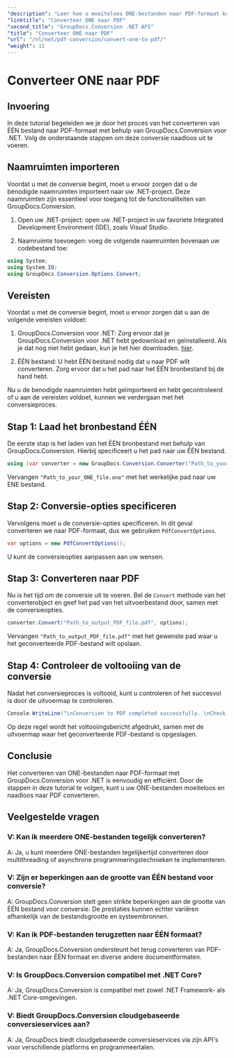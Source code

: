 ```yaml
---
"description": "Leer hoe u moeiteloos ONE-bestanden naar PDF-formaat kunt converteren met GroupDocs.Conversion voor .NET. Volg onze stapsgewijze handleiding."
"linktitle": "Converteer ONE naar PDF"
"second_title": "GroupDocs.Conversion .NET API"
"title": "Converteer ONE naar PDF"
"url": "/nl/net/pdf-conversion/convert-one-to-pdf/"
"weight": 11
---
```


# Converteer ONE naar PDF

## Invoering

In deze tutorial begeleiden we je door het proces van het converteren van ÉÉN bestand naar PDF-formaat met behulp van GroupDocs.Conversion voor .NET. Volg de onderstaande stappen om deze conversie naadloos uit te voeren.

## Naamruimten importeren

Voordat u met de conversie begint, moet u ervoor zorgen dat u de benodigde naamruimten importeert naar uw .NET-project. Deze naamruimten zijn essentieel voor toegang tot de functionaliteiten van GroupDocs.Conversion.

1. Open uw .NET-project: open uw .NET-project in uw favoriete Integrated Development Environment (IDE), zoals Visual Studio.

2. Naamruimte toevoegen: voeg de volgende naamruimten bovenaan uw codebestand toe:

```csharp
using System;
using System.IO;
using GroupDocs.Conversion.Options.Convert;
```

## Vereisten

Voordat u met de conversie begint, moet u ervoor zorgen dat u aan de volgende vereisten voldoet:

1. GroupDocs.Conversion voor .NET: Zorg ervoor dat je GroupDocs.Conversion voor .NET hebt gedownload en geïnstalleerd. Als je dat nog niet hebt gedaan, kun je het hier downloaden. [hier](https://releases.groupdocs.com/conversion/net/).

2. ÉÉN bestand: U hebt ÉÉN bestand nodig dat u naar PDF wilt converteren. Zorg ervoor dat u het pad naar het ÉÉN bronbestand bij de hand hebt.

Nu u de benodigde naamruimten hebt geïmporteerd en hebt gecontroleerd of u aan de vereisten voldoet, kunnen we verdergaan met het conversieproces.

## Stap 1: Laad het bronbestand ÉÉN

De eerste stap is het laden van het ÉÉN bronbestand met behulp van GroupDocs.Conversion. Hierbij specificeert u het pad naar uw ÉÉN bestand.

```csharp
using (var converter = new GroupDocs.Conversion.Converter("Path_to_your_ONE_file.one"))
```

Vervangen `"Path_to_your_ONE_file.one"` met het werkelijke pad naar uw ENE bestand.

## Stap 2: Conversie-opties specificeren

Vervolgens moet u de conversie-opties specificeren. In dit geval converteren we naar PDF-formaat, dus we gebruiken `PdfConvertOptions`.

```csharp
var options = new PdfConvertOptions();
```

U kunt de conversieopties aanpassen aan uw wensen.

## Stap 3: Converteren naar PDF

Nu is het tijd om de conversie uit te voeren. Bel de `Convert` methode van het converterobject en geef het pad van het uitvoerbestand door, samen met de conversieopties.

```csharp
converter.Convert("Path_to_output_PDF_file.pdf", options);
```

Vervangen `"Path_to_output_PDF_file.pdf"` met het gewenste pad waar u het geconverteerde PDF-bestand wilt opslaan.

## Stap 4: Controleer de voltooiing van de conversie

Nadat het conversieproces is voltooid, kunt u controleren of het succesvol is door de uitvoermap te controleren.

```csharp
Console.WriteLine("\nConversion to PDF completed successfully. \nCheck output in {0}", outputFolder);
```

Op deze regel wordt het voltooiingsbericht afgedrukt, samen met de uitvoermap waar het geconverteerde PDF-bestand is opgeslagen.

## Conclusie

Het converteren van ONE-bestanden naar PDF-formaat met GroupDocs.Conversion voor .NET is eenvoudig en efficiënt. Door de stappen in deze tutorial te volgen, kunt u uw ONE-bestanden moeiteloos en naadloos naar PDF converteren.

## Veelgestelde vragen

### V: Kan ik meerdere ONE-bestanden tegelijk converteren?

A: Ja, u kunt meerdere ONE-bestanden tegelijkertijd converteren door multithreading of asynchrone programmeringstechnieken te implementeren.

### V: Zijn er beperkingen aan de grootte van ÉÉN bestand voor conversie?

A: GroupDocs.Conversion stelt geen strikte beperkingen aan de grootte van ÉÉN bestand voor conversie. De prestaties kunnen echter variëren afhankelijk van de bestandsgrootte en systeembronnen.

### V: Kan ik PDF-bestanden terugzetten naar ÉÉN formaat?

A: Ja, GroupDocs.Conversion ondersteunt het terug converteren van PDF-bestanden naar ÉÉN formaat en diverse andere documentformaten.

### V: Is GroupDocs.Conversion compatibel met .NET Core?

A: Ja, GroupDocs.Conversion is compatibel met zowel .NET Framework- als .NET Core-omgevingen.

### V: Biedt GroupDocs.Conversion cloudgebaseerde conversieservices aan?

A: Ja, GroupDocs biedt cloudgebaseerde conversieservices via zijn API's voor verschillende platforms en programmeertalen.
